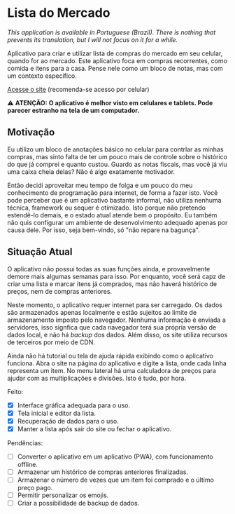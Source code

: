 # Lista do Mercado

*This application is available in Portuguese (Brazil). There is nothing that
 prevents its translation, but I will not focus on it for a while.*

Aplicativo para criar e utilizar lista de compras do mercado em seu celular,
quando for ao mercado. Este aplicativo foca em compras recorrentes, como comida
e itens para a casa. Pense nele como um bloco de notas, mas com um contexto
específico.

[Acesse o site](https://ezaca.github.io/lista-mercado/) (recomenda-se acesso por celular)

:warning: **ATENÇÃO: O aplicativo é melhor visto em celulares e tablets. Pode
 parecer estranho na tela de um computador.**

## Motivação

Eu utilizo um bloco de anotações básico no celular para contrlar as minhas
compras, mas sinto falta de ter um pouco mais de controle sobre o histórico do
que já comprei e quanto custou. Guardo as notas fiscais, mas você já viu uma
caixa cheia delas? Não é algo exatamente motivador.

Então decidi aproveitar meu tempo de folga e um pouco do meu conhecimento de
programação para internet, de forma a fazer isto. Você pode perceber que é um
aplicativo bastante informal, não utiliza nenhuma técnica, framework ou sequer
é otimizado. Isto porque não pretendo estendê-lo demais, e o estado atual
atende bem o propósito. Eu também não quis configurar um ambiente de
desenvolvimento adequado apenas por causa dele. Por isso, seja bem-vindo,
só "não repare na bagunça".

## Situação Atual

O aplicativo não possui todas as suas funções ainda, e provavelmente demore mais
algumas semanas para isso. Por enquanto, você será capz de criar uma lista e
marcar itens já comprados, mas não haverá histórico de preços, nem de compras
anteriores.

Neste momento, o aplicativo requer internet para ser carregado. Os dados são
armazenados apenas localmente e estão sujeitos ao limite de armazenamento
imposto pelo navegador. Nenhuma informação é enviada a servidores, isso
signfica que cada navegador terá sua própria versão de dados local, e não
há *backup* dos dados. Além disso, os site utiliza recursos de terceiros por
meio de CDN.

Ainda não há tutorial ou tela de ajuda rápida exibindo como o aplicativo
funciona. Abra o site na página do aplicativo e digite a lista, onde cada linha
representa um item. No menu lateral há uma calculadora de preços para ajudar
com as multiplicações e divisões. Isto é tudo, por hora.

Feito:
- [X] Interface gráfica adequada para o uso.
- [X] Tela inicial e editor da lista.
- [X] Recuperação de dados para o uso.
- [X] Manter a lista após sair do site ou fechar o aplicativo.

Pendências:

- [ ] Converter o aplicativo em um aplicativo (PWA), com funcionamento offline.
- [ ] Armazenar um histórico de compras anteriores finalizadas.
- [ ] Armazenar o número de vezes que um item foi comprado e o último preço pago.
- [ ] Permitir personalizar os emojis.
- [ ] Criar a possibilidade de backup de dados.
